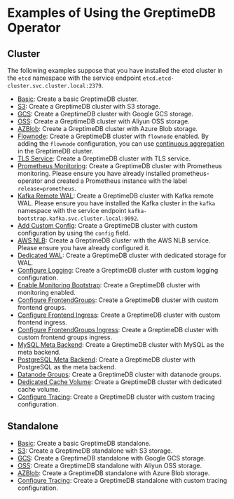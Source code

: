 # Examples of Using the GreptimeDB Operator

## Cluster

The following examples suppose that you have installed the etcd cluster in the `etcd` namespace with the service endpoint `etcd.etcd-cluster.svc.cluster.local:2379`.

- [Basic](./cluster/basic/cluster.yaml): Create a basic GreptimeDB cluster.
- [S3](./cluster/s3/cluster.yaml): Create a GreptimeDB cluster with S3 storage.
- [GCS](./cluster/gcs/cluster.yaml): Create a GreptimeDB cluster with Google GCS storage.
- [OSS](./cluster/oss/cluster.yaml): Create a GreptimeDB cluster with Aliyun OSS storage.
- [AZBlob](./cluster/azblob/cluster.yaml): Create a GreptimeDB cluster with Azure Blob storage.
- [Flownode](./cluster/flownode/cluster.yaml): Create a GreptimeDB cluster with `flownode` enabled. By adding the `flownode` configuration, you can use [continuous aggregation](https://docs.greptime.com/user-guide/flow-computation/overview) in the GreptimeDB cluster.
- [TLS Service](./cluster/tls-service/cluster.yaml): Create a GreptimeDB cluster with TLS service.
- [Prometheus Monitoring](./cluster/prometheus-monitor/cluster.yaml): Create a GreptimeDB cluster with Prometheus monitoring. Please ensure you have already installed prometheus-operator and created a Prometheus instance with the label `release=prometheus`.
- [Kafka Remote WAL](./cluster/kafka-remote-wal/cluster.yaml): Create a GreptimeDB cluster with Kafka remote WAL. Please ensure you have installed the Kafka cluster in the `kafka` namespace with the service endpoint `kafka-bootstrap.kafka.svc.cluster.local:9092`.
- [Add Custom Config](./cluster/add-custom-config/cluster.yaml): Create a GreptimeDB cluster with custom configuration by using the `config` field.
- [AWS NLB](./cluster/aws-nlb/cluster.yaml): Create a GreptimeDB cluster with the AWS NLB service. Please ensure you have already configured it.
- [Dedicated WAL](./cluster/dedicated-wal/cluster.yaml): Create a GreptimeDB cluster with dedicated storage for WAL.
- [Configure Logging](./cluster/configure-logging/cluster.yaml): Create a GreptimeDB cluster with custom logging configuration.
- [Enable Monitoring Bootstrap](./cluster/enable-monitoring/cluster.yaml): Create a GreptimeDB cluster with monitoring enabled.
- [Configure FrontendGroups](./cluster/configure-frontend-groups/cluster.yaml): Create a GreptimeDB cluster with custom frontend groups.
- [Configure Frontend Ingress](./cluster/frontend-ingress/cluster.yaml): Create a GreptimeDB cluster with custom frontend ingress.
- [Configure FrontendGroups Ingress](./cluster/frontend-groups-ingress/cluster.yaml): Create a GreptimeDB cluster with custom frontend groups ingress.
- [MySQL Meta Backend](./cluster/mysql-meta-backend/cluster.yaml): Create a GreptimeDB cluster with MySQL as the meta backend.
- [PostgreSQL Meta Backend](./cluster/postgresql-meta-backend/cluster.yaml): Create a GreptimeDB cluster with PostgreSQL as the meta backend.
- [Datanode Groups](./cluster/datanode-groups/cluster.yaml): Create a GreptimeDB cluster with datanode groups.
- [Dedicated Cache Volume](./cluster/dedicated-cache-volume/cluster.yaml): Create a GreptimeDB cluster with dedicated cache volume.
- [Configure Tracing](./cluster/configure-tracing/cluster.yaml): Create a GreptimeDB cluster with custom tracing configuration.

## Standalone

- [Basic](./standalone/basic/standalone.yaml): Create a basic GreptimeDB standalone.
- [S3](./standalone/s3/standalone.yaml): Create a GreptimeDB standalone with S3 storage.
- [GCS](./standalone/gcs/standalone.yaml): Create a GreptimeDB standalone with Google GCS storage.
- [OSS](./standalone/oss/standalone.yaml): Create a GreptimeDB standalone with Aliyun OSS storage.
- [AZBlob](./standalone/azblob/standalone.yaml): Create a GreptimeDB standalone with Azure Blob storage.
- [Configure Tracing](./standalone/configure-tracing/standalone.yaml): Create a GreptimeDB standalone with custom tracing configuration.
